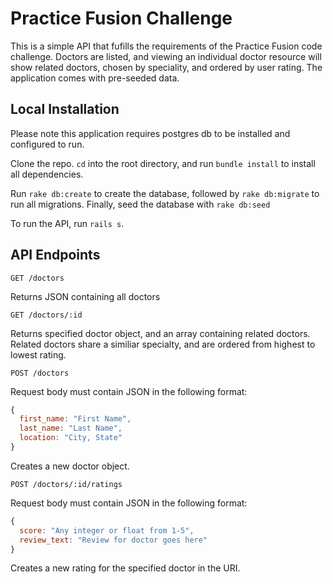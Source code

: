# Practice Fusion Challenge
This is a simple API that fufills the requirements of the Practice Fusion code challenge. Doctors are listed, and viewing an individual doctor resource will show related doctors, chosen by speciality, and ordered by user rating. The application comes with pre-seeded data. 

## Local Installation

Please note this application requires postgres db to be installed and configured to run.

Clone the repo. `cd` into the root directory, and run `bundle install` to install all dependencies. 

Run `rake db:create` to create the database, followed by `rake db:migrate` to run all migrations. Finally, seed the database with `rake db:seed`

To run the API, run `rails s`.

## API Endpoints

```http
GET /doctors
```
Returns JSON containing all doctors

```http
GET /doctors/:id
```
Returns specified doctor object, and an array containing related doctors. Related doctors share a similiar specialty, and are ordered from highest to lowest rating.

```http
POST /doctors
```
Request body must contain JSON in the following format:

```javascript
{
  first_name: "First Name",
  last_name: "Last Name",
  location: "City, State"
}
```
Creates a new doctor object.

```http
POST /doctors/:id/ratings
```
Request body must contain JSON in the following format:

```javascript
{
  score: "Any integer or float from 1-5",
  review_text: "Review for doctor goes here"
}
```
Creates a new rating for the specified doctor in the URI.
